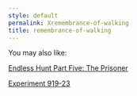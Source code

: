 ```yaml
---
style: default
permalink: Xremembrance-of-walking
title: remembrance-of-walking
---
```

You may also like:

[Endless Hunt Part Five: The Prisoner](http://scp-wiki.net/ofanendlesshunt-partfive-theprisoner)

[Experiment 919-23](http://scp-wiki.net/experiment-919-23)
